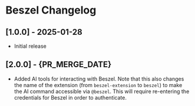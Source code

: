 # Beszel Changelog

## [1.0.0] - 2025-01-28

- Initial release

## [2.0.0] - {PR_MERGE_DATE}

- Added AI tools for interacting with Beszel. Note that this also changes the
  name of the extension (from `beszel-extension` to `beszel`) to make the AI
  command accessible via `@beszel`. This will require re-entering the
  credentials for Beszel in order to authenticate.